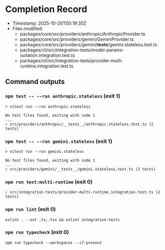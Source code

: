<!-- @plan:PLAN-20251018-STATELESSPROVIDER2.P12 @requirement:REQ-SP2-001 -->
# Completion Record
- Timestamp: 2025-10-20T00:19:35Z
- Files modified:
  - packages/core/src/providers/anthropic/AnthropicProvider.ts
  - packages/core/src/providers/gemini/GeminiProvider.ts
  - packages/core/src/providers/gemini/__tests__/gemini.stateless.test.ts
  - packages/cli/src/integration-tests/model-params-isolation.integration.test.ts
  - packages/cli/src/integration-tests/provider-multi-runtime.integration.test.ts

## Command outputs
### `npm test -- --run anthropic.stateless` (exit 1)
```
> vitest run --run anthropic.stateless

No test files found, exiting with code 1
...
✓ src/providers/anthropic/__tests__/anthropic.stateless.test.ts (2 tests)
```

### `npm test -- --run gemini.stateless` (exit 1)
```
> vitest run --run gemini.stateless

No test files found, exiting with code 1
...
✓ src/providers/gemini/__tests__/gemini.stateless.test.ts (3 tests)
```

### `npm run test:multi-runtime` (exit 0)
```
✓ src/integration-tests/provider-multi-runtime.integration.test.ts (2 tests)
```

### `npm run lint` (exit 0)
```
eslint . --ext .ts,.tsx && eslint integration-tests
```

### `npm run typecheck` (exit 0)
```
npm run typecheck --workspaces --if-present
```
